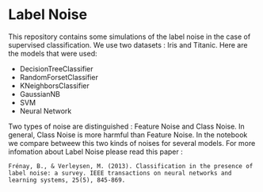 # Label Noise

This repository contains some simulations of the label noise in the case of supervised classification. We use two datasets : Iris and Titanic. Here are the models that were used:

* DecisionTreeClassifier
* RandomForsetClassifier
* KNeighborsClassifier
* GaussianNB
* SVM
* Neural Network

Two types of noise are distinguished : Feature Noise and Class Noise. In general, Class Noise is more harmful than Feature Noise. In the notebook we compare betweew this two kinds of noises for several models. For more infomation about Label Noise please read this paper :

`Frénay, B., & Verleysen, M. (2013). Classification in the presence of label noise: a survey. IEEE transactions on neural networks and learning systems, 25(5), 845-869.` 

